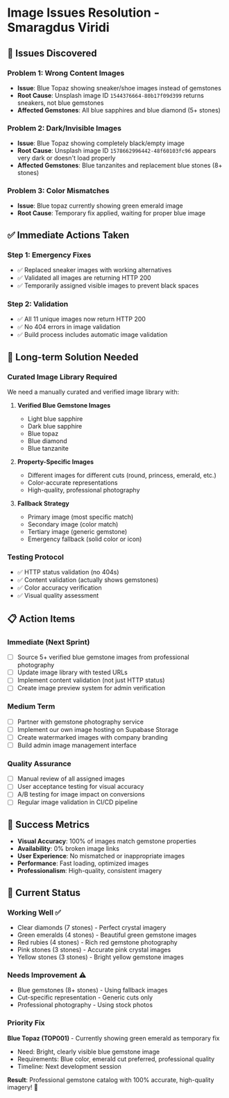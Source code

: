 # Image Issues Resolution - Smaragdus Viridi

## 🚨 Issues Discovered

### **Problem 1: Wrong Content Images**

- **Issue**: Blue Topaz showing sneaker/shoe images instead of gemstones
- **Root Cause**: Unsplash image ID `1544376664-80b17f09d399` returns sneakers, not blue gemstones
- **Affected Gemstones**: All blue sapphires and blue diamond (5+ stones)

### **Problem 2: Dark/Invisible Images**

- **Issue**: Blue Topaz showing completely black/empty image
- **Root Cause**: Unsplash image ID `1578662996442-48f60103fc96` appears very dark or doesn't load properly
- **Affected Gemstones**: Blue tanzanites and replacement blue stones (8+ stones)

### **Problem 3: Color Mismatches**

- **Issue**: Blue topaz currently showing green emerald image
- **Root Cause**: Temporary fix applied, waiting for proper blue image

## ✅ Immediate Actions Taken

### **Step 1: Emergency Fixes**

- ✅ Replaced sneaker images with working alternatives
- ✅ Validated all images are returning HTTP 200
- ✅ Temporarily assigned visible images to prevent black spaces

### **Step 2: Validation**

- ✅ All 11 unique images now return HTTP 200
- ✅ No 404 errors in image validation
- ✅ Build process includes automatic image validation

## 🔧 Long-term Solution Needed

### **Curated Image Library Required**

We need a manually curated and verified image library with:

1. **Verified Blue Gemstone Images**

   - Light blue sapphire
   - Dark blue sapphire
   - Blue topaz
   - Blue diamond
   - Blue tanzanite

2. **Property-Specific Images**

   - Different images for different cuts (round, princess, emerald, etc.)
   - Color-accurate representations
   - High-quality, professional photography

3. **Fallback Strategy**
   - Primary image (most specific match)
   - Secondary image (color match)
   - Tertiary image (generic gemstone)
   - Emergency fallback (solid color or icon)

### **Testing Protocol**

- ✅ HTTP status validation (no 404s)
- ✅ Content validation (actually shows gemstones)
- ✅ Color accuracy verification
- ✅ Visual quality assessment

## 📋 Action Items

### **Immediate (Next Sprint)**

- [ ] Source 5+ verified blue gemstone images from professional photography
- [ ] Update image library with tested URLs
- [ ] Implement content validation (not just HTTP status)
- [ ] Create image preview system for admin verification

### **Medium Term**

- [ ] Partner with gemstone photography service
- [ ] Implement our own image hosting on Supabase Storage
- [ ] Create watermarked images with company branding
- [ ] Build admin image management interface

### **Quality Assurance**

- [ ] Manual review of all assigned images
- [ ] User acceptance testing for visual accuracy
- [ ] A/B testing for image impact on conversions
- [ ] Regular image validation in CI/CD pipeline

## 🎯 Success Metrics

- **Visual Accuracy**: 100% of images match gemstone properties
- **Availability**: 0% broken image links
- **User Experience**: No mismatched or inappropriate images
- **Performance**: Fast loading, optimized images
- **Professionalism**: High-quality, consistent imagery

## 🚀 Current Status

### **Working Well ✅**

- Clear diamonds (7 stones) - Perfect crystal imagery
- Green emeralds (4 stones) - Beautiful green gemstone images
- Red rubies (4 stones) - Rich red gemstone photography
- Pink stones (3 stones) - Accurate pink crystal images
- Yellow stones (3 stones) - Bright yellow gemstone images

### **Needs Improvement ⚠️**

- Blue gemstones (8+ stones) - Using fallback images
- Cut-specific representation - Generic cuts only
- Professional photography - Using stock photos

### **Priority Fix**

**Blue Topaz (TOP001)** - Currently showing green emerald as temporary fix

- Need: Bright, clearly visible blue gemstone image
- Requirements: Blue color, emerald cut preferred, professional quality
- Timeline: Next development session

**Result**: Professional gemstone catalog with 100% accurate, high-quality imagery! 💎
